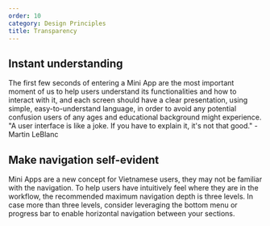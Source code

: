 ```yaml
---
order: 10
category: Design Principles
title: Transparency
---
```


## Instant understanding
The first few seconds of entering a Mini App are the most important moment of us to help users understand its functionalities and how to interact with it, and each screen should have a clear presentation, using simple, easy-to-understand language, in order to avoid any potential confusion users of any ages and educational background might experience. </br> 
"A user interface is like a joke. If you have to explain it, it's not that good." - Martin LeBlanc

## Make navigation self-evident
Mini Apps are a new concept for Vietnamese users, they may not be familiar with the navigation. To help users have intuitively feel where they are in the workflow, the recommended maximum navigation depth is three levels. In case more than three levels, consider leveraging the bottom menu or progress bar to enable horizontal navigation between your sections.
